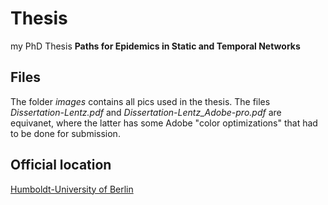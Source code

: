 # Thesis
my PhD Thesis **Paths for Epidemics in Static and Temporal Networks**

## Files
The folder *images* contains all pics used in the thesis.
The files *Dissertation-Lentz.pdf* and *Dissertation-Lentz_Adobe-pro.pdf* are equivanet, where the latter has some Adobe "color optimizations" that had to be done for submission.

## Official location
[Humboldt-University of Berlin](http://edoc.hu-berlin.de/dissertationen/lentz-hartmut-2013-11-06/METADATA/abstract.php?id=40377)
